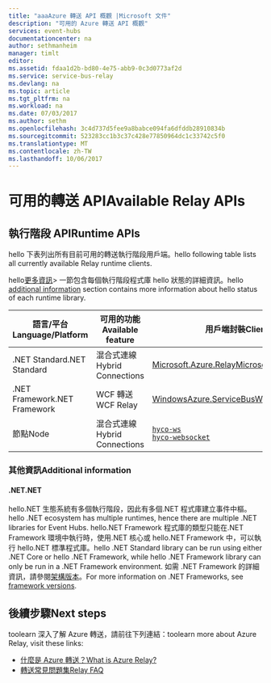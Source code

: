 ```yaml
---
title: "aaaAzure 轉送 API 概觀 |Microsoft 文件"
description: "可用的 Azure 轉送 API 概觀"
services: event-hubs
documentationcenter: na
author: sethmanheim
manager: timlt
editor: 
ms.assetid: fdaa1d2b-bd80-4e75-abb9-0c3d0773af2d
ms.service: service-bus-relay
ms.devlang: na
ms.topic: article
ms.tgt_pltfrm: na
ms.workload: na
ms.date: 07/03/2017
ms.author: sethm
ms.openlocfilehash: 3c4d737d5fee9a8babce094fa6dfddb28910834b
ms.sourcegitcommit: 523283cc1b3c37c428e77850964dc1c33742c5f0
ms.translationtype: MT
ms.contentlocale: zh-TW
ms.lasthandoff: 10/06/2017
---
```

# <a name="available-relay-apis"></a><span data-ttu-id="a9c8a-103">可用的轉送 API</span><span class="sxs-lookup"><span data-stu-id="a9c8a-103">Available Relay APIs</span></span>

## <a name="runtime-apis"></a><span data-ttu-id="a9c8a-104">執行階段 API</span><span class="sxs-lookup"><span data-stu-id="a9c8a-104">Runtime APIs</span></span>

<span data-ttu-id="a9c8a-105">hello 下表列出所有目前可用的轉送執行階段用戶端。</span><span class="sxs-lookup"><span data-stu-id="a9c8a-105">hello following table lists all currently available Relay runtime clients.</span></span>

<span data-ttu-id="a9c8a-106">hello[更多資訊](#additional-information)> 一節包含每個執行階段程式庫 hello 狀態的詳細資訊。</span><span class="sxs-lookup"><span data-stu-id="a9c8a-106">hello [additional information](#additional-information) section contains more information about hello status of each runtime library.</span></span>

| <span data-ttu-id="a9c8a-107">語言/平台</span><span class="sxs-lookup"><span data-stu-id="a9c8a-107">Language/Platform</span></span> | <span data-ttu-id="a9c8a-108">可用的功能</span><span class="sxs-lookup"><span data-stu-id="a9c8a-108">Available feature</span></span> | <span data-ttu-id="a9c8a-109">用戶端封裝</span><span class="sxs-lookup"><span data-stu-id="a9c8a-109">Client package</span></span> | <span data-ttu-id="a9c8a-110">存放庫</span><span class="sxs-lookup"><span data-stu-id="a9c8a-110">Repository</span></span> |
| --- | --- | --- | --- |
| <span data-ttu-id="a9c8a-111">.NET Standard</span><span class="sxs-lookup"><span data-stu-id="a9c8a-111">.NET Standard</span></span> | <span data-ttu-id="a9c8a-112">混合式連線</span><span class="sxs-lookup"><span data-stu-id="a9c8a-112">Hybrid Connections</span></span> | [<span data-ttu-id="a9c8a-113">Microsoft.Azure.Relay</span><span class="sxs-lookup"><span data-stu-id="a9c8a-113">Microsoft.Azure.Relay</span></span>](https://www.nuget.org/packages/Microsoft.Azure.Relay/) | [<span data-ttu-id="a9c8a-114">GitHub</span><span class="sxs-lookup"><span data-stu-id="a9c8a-114">GitHub</span></span>](https://github.com/azure/azure-relay-dotnet) |
| <span data-ttu-id="a9c8a-115">.NET Framework</span><span class="sxs-lookup"><span data-stu-id="a9c8a-115">.NET Framework</span></span> | <span data-ttu-id="a9c8a-116">WCF 轉送</span><span class="sxs-lookup"><span data-stu-id="a9c8a-116">WCF Relay</span></span> | [<span data-ttu-id="a9c8a-117">WindowsAzure.ServiceBus</span><span class="sxs-lookup"><span data-stu-id="a9c8a-117">WindowsAzure.ServiceBus</span></span>](https://www.nuget.org/packages/WindowsAzure.ServiceBus/) | <span data-ttu-id="a9c8a-118">N/A</span><span class="sxs-lookup"><span data-stu-id="a9c8a-118">N/A</span></span> |
| <span data-ttu-id="a9c8a-119">節點</span><span class="sxs-lookup"><span data-stu-id="a9c8a-119">Node</span></span> | <span data-ttu-id="a9c8a-120">混合式連線</span><span class="sxs-lookup"><span data-stu-id="a9c8a-120">Hybrid Connections</span></span> | [`hyco-ws`](https://www.npmjs.com/package/hyco-ws)<br/>[`hyco-websocket`](https://www.npmjs.com/package/hyco-websocket) | [<span data-ttu-id="a9c8a-121">GitHub</span><span class="sxs-lookup"><span data-stu-id="a9c8a-121">GitHub</span></span>](https://github.com/Azure/azure-relay-node) |

### <a name="additional-information"></a><span data-ttu-id="a9c8a-122">其他資訊</span><span class="sxs-lookup"><span data-stu-id="a9c8a-122">Additional information</span></span>

#### <a name="net"></a><span data-ttu-id="a9c8a-123">.NET</span><span class="sxs-lookup"><span data-stu-id="a9c8a-123">.NET</span></span>
<span data-ttu-id="a9c8a-124">hello.NET 生態系統有多個執行階段，因此有多個.NET 程式庫建立事件中樞。</span><span class="sxs-lookup"><span data-stu-id="a9c8a-124">hello .NET ecosystem has multiple runtimes, hence there are multiple .NET libraries for Event Hubs.</span></span> <span data-ttu-id="a9c8a-125">hello.NET Framework 程式庫的類型只能在.NET Framework 環境中執行時，使用.NET 核心或 hello.NET Framework 中，可以執行 hello.NET 標準程式庫。</span><span class="sxs-lookup"><span data-stu-id="a9c8a-125">hello .NET Standard library can be run using either .NET Core or hello .NET Framework, while hello .NET Framework library can only be run in a .NET Framework environment.</span></span> <span data-ttu-id="a9c8a-126">如需 .NET Framework 的詳細資訊，請參閱[架構版本](/dotnet/articles/standard/frameworks#framework-versions)。</span><span class="sxs-lookup"><span data-stu-id="a9c8a-126">For more information on .NET Frameworks, see [framework versions](/dotnet/articles/standard/frameworks#framework-versions).</span></span>

## <a name="next-steps"></a><span data-ttu-id="a9c8a-127">後續步驟</span><span class="sxs-lookup"><span data-stu-id="a9c8a-127">Next steps</span></span>
<span data-ttu-id="a9c8a-128">toolearn 深入了解 Azure 轉送，請前往下列連結：</span><span class="sxs-lookup"><span data-stu-id="a9c8a-128">toolearn more about Azure Relay, visit these links:</span></span>
* [<span data-ttu-id="a9c8a-129">什麼是 Azure 轉送？</span><span class="sxs-lookup"><span data-stu-id="a9c8a-129">What is Azure Relay?</span></span>](relay-what-is-it.md)
* [<span data-ttu-id="a9c8a-130">轉送常見問題集</span><span class="sxs-lookup"><span data-stu-id="a9c8a-130">Relay FAQ</span></span>](relay-faq.md)